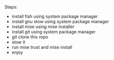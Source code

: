 Steps:
- install fish using system package manager
- install gnu stow using system package manager
- install mise using mise installer
- install git using system package manager
- git clone this repo
- stow it
- run mise trust and mise install
- enjoy
